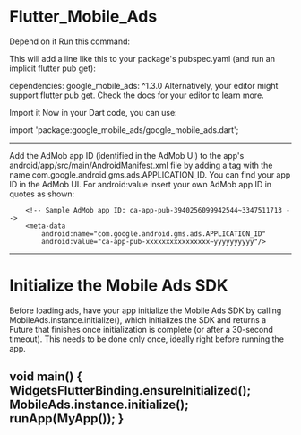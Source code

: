 # Flutter_Mobile_Ads

Depend on it
Run this command:

This will add a line like this to your package's pubspec.yaml (and run an implicit flutter pub get):

dependencies:
  google_mobile_ads: ^1.3.0
Alternatively, your editor might support flutter pub get. Check the docs for your editor to learn more.

Import it
Now in your Dart code, you can use:

import 'package:google_mobile_ads/google_mobile_ads.dart';

-------------------------------------------------------------------------------
Add the AdMob app ID (identified in the AdMob UI) to the app's android/app/src/main/AndroidManifest.xml file by adding a <meta-data> tag with the name com.google.android.gms.ads.APPLICATION_ID. You can find your app ID in the AdMob UI. For android:value insert your own AdMob app ID in quotes as shown:
  

        <!-- Sample AdMob app ID: ca-app-pub-3940256099942544~3347511713 -->
        <meta-data
            android:name="com.google.android.gms.ads.APPLICATION_ID"
            android:value="ca-app-pub-xxxxxxxxxxxxxxxx~yyyyyyyyyy"/>

-----------------------------------------------------------------------------------
 # Initialize the Mobile Ads SDK
Before loading ads, have your app initialize the Mobile Ads SDK by calling MobileAds.instance.initialize(), which initializes the SDK and returns a Future that finishes once initialization is complete (or after a 30-second timeout). This needs to be done only once, ideally right before running the app.
      
void main() {
  WidgetsFlutterBinding.ensureInitialized();
  MobileAds.instance.initialize();
  runApp(MyApp());
}
--------------------------------------------------------------------------------------


